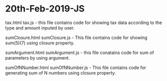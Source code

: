# 20th-Feb-2019-JS
tax.html tax.js - this file contains code for showing tax data according to the type and amount inputed by user.

sumClosure.html sumClosure.js - This file contains code for showing sum(5)(7) using closure property.

sumArgument.html sumArgument.js - this file conatains code for sum of parameters by using argument.

sumOfNNumber.html sumOfNNumber.js - This file contains code for generating sum of N numbers using closure property.
